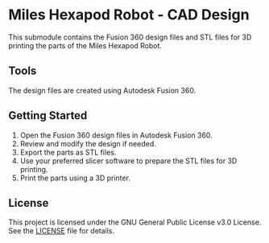 # Miles Hexapod Robot - CAD Design

This submodule contains the Fusion 360 design files and STL files for 3D printing
the parts of the Miles Hexapod Robot.

## Tools

The design files are created using Autodesk Fusion 360.

## Getting Started

1. Open the Fusion 360 design files in Autodesk Fusion 360.
2. Review and modify the design if needed.
3. Export the parts as STL files.
4. Use your preferred slicer software to prepare the STL files for 3D printing.
5. Print the parts using a 3D printer.

## License

This project is licensed under the GNU General Public License v3.0 License.
See the [LICENSE](LICENSE) file for details.
